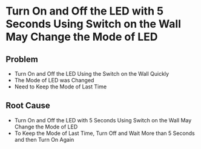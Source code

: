 # Turn On and Off the LED with 5 Seconds Using Switch on the Wall May Change the Mode of LED

## Problem
* Turn On and Off the LED Using the Switch on the Wall Quickly
* The Mode of LED was Changed
* Need to Keep the Mode of Last Time

## Root Cause
* Turn On and Off the LED with 5 Seconds Using Switch on the Wall May Change the Mode of LED
* To Keep the Mode of Last Time, Turn Off and Wait More than 5 Seconds and then Turn On Again
